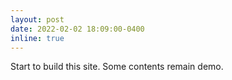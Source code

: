 ```yaml
---
layout: post
date: 2022-02-02 18:09:00-0400
inline: true
---
```


Start to build this site. Some contents remain demo.
